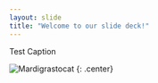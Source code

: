 ```yaml
---
layout: slide
title: "Welcome to our slide deck!"
---
```


Test Caption

![Mardigrastocat](https://octodex.github.com/images/Mardigrastocat.png)
{: .center}
